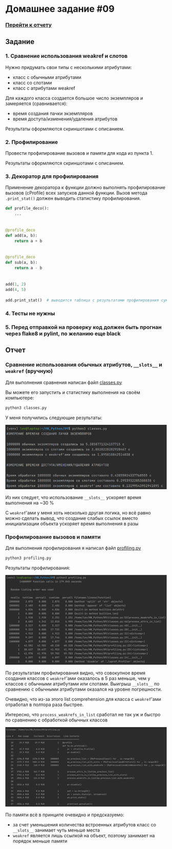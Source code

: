 # Домашнее задание #09

### [Перейти к отчету](#Отчет)

## Задание

### 1. Сравнение использования weakref и слотов

Нужно придумать свои типы с несколькими атрибутами:

- класс с обычными атрибутами
- класс со слотами
- класс с атрибутами weakref

Для каждого класса создается большое число экземпляров и замеряется (сравнивается):

- время создания пачки экземпляров
- время доступа/изменения/удаления атрибутов

Результаты оформляются скриншотами c описанием.

### 2. Профилирование

Провести профилирование вызовов и памяти для кода из пункта 1.

Результаты оформляются скриншотами c описанием.

### 3. Декоратор для профилирования

Применение декоратора к функции должно выполнять прoфилирование вызовов (cProfile) всех запусков данной функции.
Вызов метода `.print_stat()` должен выводить статистику профилирования.

```py
def profile_deco():
    ...


@profile_deco
def add(a, b):
    return a + b


@profile_deco
def sub(a, b):
    return a - b


add(1, 2)
add(4, 5)

add.print_stat()  # выводится таблица с результатами профилирования суммарно по всем запускам
```

### 4. Тесты не нужны

### 5. Перед отправкой на проверку код должен быть прогнан через flake8 и pylint, по желанию еще black

## Отчет

### Сравнение использования обычных атрибутов, `__slots__` и `weakref` (вручную)

Для выполнения сравнения написан файл [classes.py](classes.py)

Вы можете его запустить и статистику выполнения на своём компьютере:

```bash
python3 classes.py
```

У меня получились следующие результаты:

![img.png](assets/handmade_stats.png)

Из них следует, что использование `__slots__` ускоряет время выполнения на ~30 %

С `weakref`'ами у меня хоть несколько другая логика, но всё равно можно сделать вывод, что создание слабых ссылок вместо
инициализации объекта ускоряет время выполнения в разы

### Профилирование вызовов и памяти

Для выполнения профилирования я написал файл [profiling.py](profiling.py)

```bash
python3 profiling.py
```

Результаты профилирования:

![img.png](assets/profiling_time.png)

По результатам профилирования видно, что совокупное время создания классов с `weakref`'ами оказалось в 5 раз меньше, чем
у классов с обычными атрибутами или слотами. Выигрыш `__slots__` по сравнению с обычными атрибутами оказался на уровне
погрешности.

Очевидно, что из-за этого list comprehension для класса с `weakref`'ами отработал в полтора раза быстрее.

Интересно, что `process_weakrefs_in_list` сработал не так уж и быстро по сравнению с обработкой обычных классов

![img.png](assets/profiling_memory.png)

По памяти всё в принципе очевидно и предсказуемо:

- за счет уменьшения количества встроенных атрибутов класс со `__slots__` занимает чуть меньше места
- `weakref` является лишь ссылкой на объект, поэтому занимает на порядок меньше памяти

###